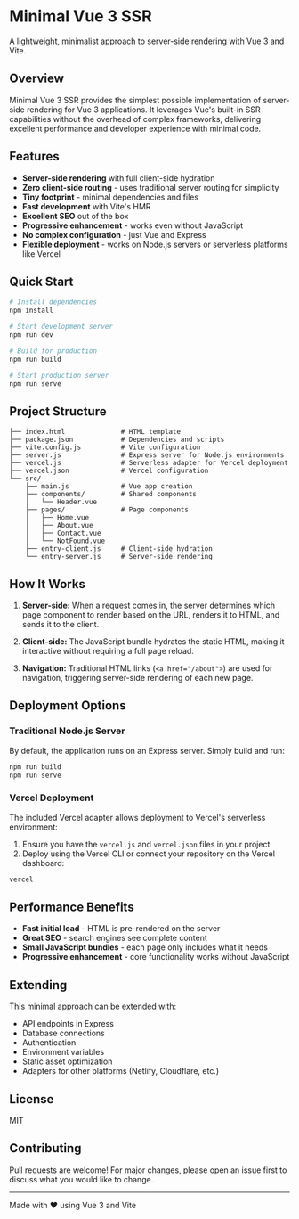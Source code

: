 # Minimal Vue 3 SSR

A lightweight, minimalist approach to server-side rendering with Vue 3 and Vite.

## Overview

Minimal Vue 3 SSR provides the simplest possible implementation of server-side rendering for Vue 3 applications. It leverages Vue's built-in SSR capabilities without the overhead of complex frameworks, delivering excellent performance and developer experience with minimal code.

## Features

- **Server-side rendering** with full client-side hydration
- **Zero client-side routing** - uses traditional server routing for simplicity
- **Tiny footprint** - minimal dependencies and files
- **Fast development** with Vite's HMR
- **Excellent SEO** out of the box
- **Progressive enhancement** - works even without JavaScript
- **No complex configuration** - just Vue and Express
- **Flexible deployment** - works on Node.js servers or serverless platforms like Vercel

## Quick Start

```bash
# Install dependencies
npm install

# Start development server
npm run dev

# Build for production
npm run build

# Start production server
npm run serve
```

## Project Structure

```
├── index.html              # HTML template
├── package.json            # Dependencies and scripts
├── vite.config.js          # Vite configuration
├── server.js               # Express server for Node.js environments
├── vercel.js               # Serverless adapter for Vercel deployment
├── vercel.json             # Vercel configuration
└── src/
    ├── main.js             # Vue app creation
    ├── components/         # Shared components
    │   └── Header.vue
    ├── pages/              # Page components
    │   ├── Home.vue
    │   ├── About.vue
    │   ├── Contact.vue
    │   └── NotFound.vue
    ├── entry-client.js     # Client-side hydration
    └── entry-server.js     # Server-side rendering
```

## How It Works

1. **Server-side:** When a request comes in, the server determines which page component to render based on the URL, renders it to HTML, and sends it to the client.

2. **Client-side:** The JavaScript bundle hydrates the static HTML, making it interactive without requiring a full page reload.

3. **Navigation:** Traditional HTML links (`<a href="/about">`) are used for navigation, triggering server-side rendering of each new page.

## Deployment Options

### Traditional Node.js Server

By default, the application runs on an Express server. Simply build and run:

```bash
npm run build
npm run serve
```

### Vercel Deployment

The included Vercel adapter allows deployment to Vercel's serverless environment:

1. Ensure you have the `vercel.js` and `vercel.json` files in your project
2. Deploy using the Vercel CLI or connect your repository on the Vercel dashboard:

```bash
vercel
```

## Performance Benefits

- **Fast initial load** - HTML is pre-rendered on the server
- **Great SEO** - search engines see complete content
- **Small JavaScript bundles** - each page only includes what it needs
- **Progressive enhancement** - core functionality works without JavaScript

## Extending

This minimal approach can be extended with:

- API endpoints in Express
- Database connections
- Authentication
- Environment variables
- Static asset optimization
- Adapters for other platforms (Netlify, Cloudflare, etc.)

## License

MIT

## Contributing

Pull requests are welcome! For major changes, please open an issue first to discuss what you would like to change.

---

Made with ❤️ using Vue 3 and Vite
